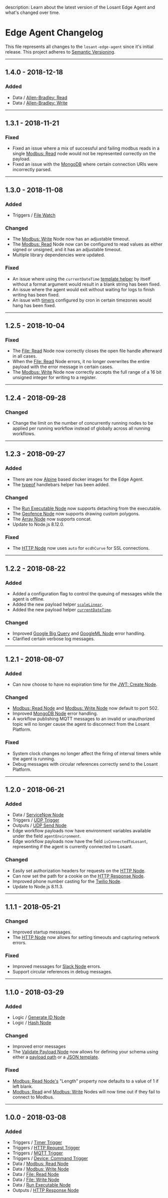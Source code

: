 description: Learn about the latest version of the Losant Edge Agent and what's changed over time.

# Edge Agent Changelog

This file represents all changes to the `losant-edge-agent` since it's initial release. This project adheres to [Semantic Versioning](http://semver.org/spec/v2.0.0.html).

<!--
The format is based on [Keep a Changelog](http://keepachangelog.com/en/1.0.0/).
-->

***

## 1.4.0 - 2018-12-18

### Added <a name="1.4.0-added"></a>

- Data / [Allen-Bradley: Read](/workflows/data/allen-bradley-read/)
- Data / [Allen-Bradley: Write](/workflows/data/allen-bradley-write/)

***

## 1.3.1 - 2018-11-21

### Fixed <a name="1.3.1-fixed"></a>

- Fixed an issue where a mix of successful and failing modbus reads in a single [Modbus: Read](/workflows/data/modbus-read/) node would not be represented correctly on the payload.
- Fixed an issue with the [MongoDB](/workflows/data/mongo/) where certain connection URIs were incorrectly parsed.

***

## 1.3.0 - 2018-11-08

### Added <a name="1.3.0-added"></a>

- Triggers / [File Watch](/workflows/triggers/file-watch/)

### Changed <a name="1.3.0-changed"></a>

- The [Modbus: Write](/workflows/data/modbus-write/) Node now has an adjustable timeout.
- The [Modbus: Read](/workflows/data/modbus-read/) Node now can be configured to read values as either signed or unsigned, and it has an adjustable timeout.
- Multiple library dependencies were updated.

### Fixed <a name="1.3.0-fixed"></a>

- An issue where using the `currentDateTime` [template helper](/workflows/accessing-payload-data/#format-helpers) by itself without a format argument would result in a blank string has been fixed.
- An issue where the agent would exit without waiting for logs to finish writing has been fixed.
- An issue with [timers](/workflows/triggers/timer/) configured by cron in certain timezones would hang has been fixed.

***

## 1.2.5 - 2018-10-04

### Fixed <a name="1.2.5-fixed"></a>

- The [File: Read](/workflows/data/file-read/) Node now correctly closes the open file handle afterward in all cases.
- When the [File: Read](/workflows/data/file-read/) Node errors, it no longer overwrites the entire payload with the error message in certain cases.
- The [Modbus: Write](/workflows/data/modbus-write/) Node now correctly accepts the full range of a 16 bit unsigned integer for writing to a register.

***

## 1.2.4 - 2018-09-28

### Changed <a name="1.2.4-changed"></a>

- Change the limit on the number of concurrently running nodes to be applied per running workflow instead of globally across all running workflows.

***

## 1.2.3 - 2018-09-27

### Added <a name="1.2.3-added"></a>

- There are now [Alpine](https://hub.docker.com/_/alpine/) based docker images for the Edge Agent.
- The [typeof](/workflows/accessing-payload-data/#format-helpers) handlebars helper has been added.

### Changed <a name="1.2.3-changed"></a>

- The [Run Executable Node](/workflows/data/run-executable/) now supports detaching from the executable.
- The [Geofence Node](/workflows/logic/geofence/) now supports drawing custom polygons.
- The [Array Node](/workflows/logic/array/) now supports concat.
- Update to Node.js 8.12.0.

### Fixed <a name="1.2.3-fixed"></a>

- The [HTTP Node](/workflows/data/http/) now uses `auto` for `ecdhCurve` for SSL connections.

***

## 1.2.2 - 2018-08-22

### Added <a name="1.2.2-added"></a>

- Added a configuration flag to control the queuing of messages while the agent is offline.
- Added the new payload helper [`scaleLinear`](/workflows/accessing-payload-data/#format-helpers).
- Added the new payload helper [`currentDateTime`](/workflows/accessing-payload-data/#format-helpers).

### Changed <a name="1.2.2-changed"></a>

- Improved [Google Big Query](/workflows/data/google-big-query/) and [GoogleML Node](/workflows/data/google-ml/) error handling.
- Clarified certain verbose log messages.

***

## 1.2.1 - 2018-08-07

### Added <a name="1.2.1-added"></a>

- Can now choose to have no expiration time for the [JWT: Create Node](/workflows/logic/jwt-create/).

### Changed <a name="1.2.1-changed"></a>

- [Modbus: Read Node](/workflows/data/modbus-read/) and [Modbus: Write Node](/workflows/data/modbus-write/) now default to port 502.
- Improved [MongoDB Node](/workflows/data/mongo/) error handling.
- A workflow publishing MQTT messages to an invalid or unauthorized topic will no longer cause the agent to disconnect from the Losant Platform.

### Fixed <a name="1.2.1-fixed"></a>

- System clock changes no longer affect the firing of interval timers while the agent is running.
- Debug messages with circular references correctly send to the Losant Platform.

***

## 1.2.0 - 2018-06-21

### Added <a name="1.2.0-added"></a>

- Data / [ServiceNow Node](/workflows/data/service-now/)
- Triggers / [UDP Trigger](/workflows/triggers/udp/)
- Outputs / [UDP Send Node](/workflows/outputs/udp-send/)
- Edge workflow payloads now have environment variables available under the field `agentEnvironment`.
- Edge workflow payloads now have the field `isConnectedToLosant`, representing if the agent is currently connected to Losant.

### Changed <a name="1.2.0-changed"></a>

- Easily set authorization headers for requests on the [HTTP Node](/workflows/data/http/).
- Can now set the path for a cookie on the [HTTP Response Node](/workflows/outputs/http-response/).
- Improved phone number casting for the [Twilio Node](/workflows/outputs/twilio/).
- Update to Node.js 8.11.3.

***

## 1.1.1 - 2018-05-21

### Changed <a name="1.1.1-changed"></a>

- Improved startup messages.
- The [HTTP Node](/workflows/data/http/) now allows for setting timeouts and capturing network errors.

### Fixed <a name="1.1.1-fixed"></a>

- Improved messages for [Slack Node](/workflows/output/slack/) errors.
- Support circular references in debug messages.

***

## 1.1.0 - 2018-03-29

### Added <a name="1.1.0-added"></a>

- Logic / [Generate ID Node](/workflows/logic/generate-id/)
- Logic / [Hash Node](/workflows/logic/hash/)

### Changed <a name="1.1.0-changed"></a>

- Improved error messages
- The [Validate Payload Node](/workflows/logic/validate-payload/) now allows for defining your schema using either a [payload path](/workflows/accessing-payload-data/#payload-paths) or a [JSON template](/workflows/accessing-payload-data/#json-templates).

### Fixed <a name="1.1.0-fixed"></a>

- [Modbus: Read Node's](/workflows/data/modbus-read/) "Length" property now defaults to a value of 1 if left blank.
- [Modbus: Read](/workflows/data/modbus-read/) and [Modbus: Write](/workflows/data/modbus-write/) Nodes will now time out if they fail to connect to Modbus.

***

## 1.0.0 - 2018-03-08

### Added <a name="1.0.0-added"></a>

- Triggers / [Timer Trigger](/workflows/triggers/timer/)
- Triggers / [HTTP Request Trigger](/workflows/triggers/request/)
- Triggers / [MQTT Trigger](/workflows/triggers/mqtt/)
- Triggers / [Device: Command Trigger](/workflows/triggers/device-command/)
- Data / [Modbus: Read Node](/workflows/data/modbus-read/)
- Data / [Modbus: Write Node](/workflows/data/modbus-write/)
- Data / [File: Read Node](/workflows/data/file-read/)
- Data / [File: Write Node](/workflows/data/file-write/)
- Data / [Run Executable Node](/workflows/data/run-executable/)
- Outputs / [HTTP Response Node](/workflows/outputs/http-response/)
